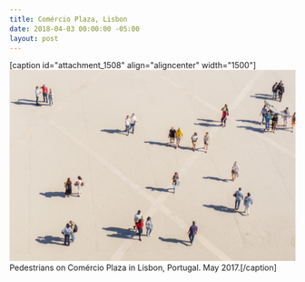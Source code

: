 ```yaml
---
title: Comércio Plaza, Lisbon
date: 2018-04-03 00:00:00 -05:00
layout: post
---
```


\[caption id="attachment\_1508" align="aligncenter" width="1500"\][![](/assets/images/DSC00758-1.jpg)](https://kenbooth.net/wp-content/uploads/2018/04/DSC00758-1.jpg) Pedestrians on Comércio Plaza in Lisbon, Portugal. May 2017.\[/caption\]
